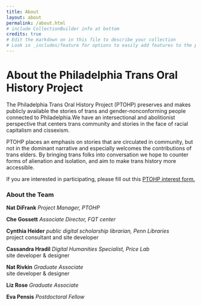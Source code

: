```yaml
---
title: About
layout: about
permalink: /about.html
# include CollectionBuilder info at bottom
credits: true
# Edit the markdown on in this file to describe your collection
# Look in _includes/feature for options to easily add features to the page
---
```


<!-- {% include feature/jumbotron.html objectid="https://cdil.lib.uidaho.edu/images/palouse_sm.jpg" %}  -->

<!-- {% include feature/nav-menu.html sections="About CollectionBuilder CSV" %} -->

# About the Philadelphia Trans Oral History Project

The Philadelphia Trans Oral History Project (PTOHP) preserves and makes publicly available the stories of trans and gender-nonconforming people connected to Philadelphia.We have an intersectional and abolitionist perspective that centers trans community and stories in the face of racial capitalism and cissexism.

PTOHP places an emphasis on stories that are circulated in community, but not in the dominant narrative and especially welcomes the contributions of trans elders. By bringing trans folks into conversation we hope to counter forms of alienation and isolation, and aim to make trans history more accessible.
   

If you are interested in participating, please fill out this <a href="https://docs.google.com/forms/d/e/1FAIpQLSee7AGa7hrLdMeoL9S-LPW2byMksj5SIKWiXSHeQnc7CaD6zw/viewform">PTOHP interest form. </a>

### About the Team

__Nat DiFrank__ _Project Manager, PTOHP_

__Che Gossett__ _Associate Director, FQT center_

__Cynthia Heider__ _public digital scholarship librarian, Penn Libraries_
<br>project consultant and site developer

__Cassandra Hradil__ _Digital Humanities Specialist, Price Lab_
<br>site developer & designer

__Nat Rivkin__ _Graduate Associate_
<br>site developer & designer

__Liz Rose__ _Graduate Associate_

__Eva Pensis__ _Postdoctoral Fellow_
